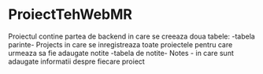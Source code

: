 # ProiectTehWebMR

Proiectul contine partea de backend in care se creeaza doua tabele:
-tabela parinte- Projects in care se inregistreaza toate proiectele pentru care urmeaza sa fie adaugate notite
-tabela de notite- Notes - in care sunt adaugate informatii despre fiecare proiect

